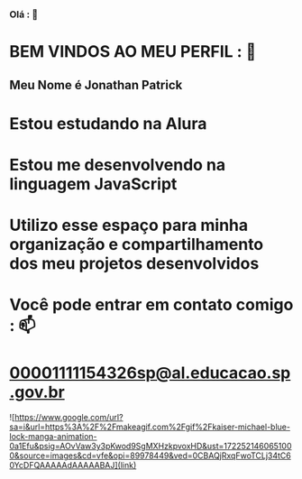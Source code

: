 ### Olá : 💙
# BEM VINDOS AO MEU PERFIL : 🥀
## Meu Nome é Jonathan Patrick

# Estou estudando na Alura
# Estou me desenvolvendo na linguagem JavaScript
# Utilizo esse espaço para minha organização e compartilhamento dos meu projetos desenvolvidos

# Você pode entrar em contato comigo : 📫

# 00001111154326sp@al.educacao.sp.gov.br

![https://www.google.com/url?sa=i&url=https%3A%2F%2Fmakeagif.com%2Fgif%2Fkaiser-michael-blue-lock-manga-animation-0a1Efu&psig=AOvVaw3y3pKwod9SgMXHzkpvoxHD&ust=1722521460651000&source=images&cd=vfe&opi=89978449&ved=0CBAQjRxqFwoTCLj34tC60YcDFQAAAAAdAAAAABAJ](link)
